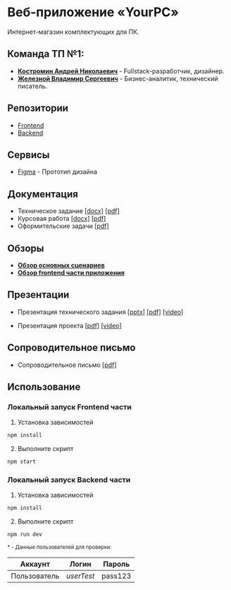 # Веб-приложение «YourPC»

Интернет-магазин комплектующих для ПК.

## Команда ТП №1:

-   **[Костромин Андрей Николаевич](https://github.com/xtansy)** - Fullstack-разработчик, дизайнер.
-   **[Железной Владимир Сергеевич](https://github.com/Beemov)** - Бизнес-аналитик, технический писатель.

## Репозитории

-   [Frontend](https://github.com/xtansy/YourPC-frontend)
-   [Backend](https://github.com/xtansy/YourPC-backend)

## Сервисы

-   [Figma](https://www.figma.com/design/2ujUJUBnBNfWtkWq6ZwicN/Your-PC?node-id=0-1) - Прототип дизайна

## Документация

-   Техническое задание
    [[docx]](Документация/Техническое*задание/Техническое*задание.docx)
    [[pdf]](Документация/Техническое*задание/Техническое*задание.pdf)
-   Курсовая работа
    [[docx]](Документация/Курсовая/Курсовая*работа.docx)
    [[pdf]](Документация/Курсовая/Курсовая*работа.pdf)
-   Оформительские задачи [[pdf]](Документация/Техническое*задание/Оформительские*задачи.pdf)

## Обзоры

-   **[Обзор основных сценариев](https://www.youtube.com/watch?v=8ekoCDCv5ss)**
-   **[Обзор frontend части приложения](https://www.youtube.com/watch?v=1fHUwoiNq_w)**

## Презентации

-   Презентация технического задания
    [[pptx]](Документация/Презентация*на*начальном*этапе/Презентация_ТП.pptx)
    [[pdf]](Документация/Презентация*на*начальном*этапе/Презентация_ТП.pdf)
    [[video]](https://youtu.be/eWDPMyQnGsk)

-   Презентация проекта
    [[pdf]](Документация/Презентация\*проекта/Презентация_проекта.pdf)
    [[video]](https://drive.google.com/uc?id=1N1WJMiXRLsRePiOTtk5ZmIqAz0sOex9k&export=download)

## Сопроводительное письмо

-   Сопроводительное письмо
    [[pdf]](Документация/Сопроводительное\*письмо/Сопроводительное_письмо.pdf)

## Использование

### Локальный запуск Frontend части

1. Установка зависимостей

```bash
npm install
```

2. Выполните скрипт

```bash
npm start
```

### Локальный запуск Backend части

1. Установка зависимостей

```bash
npm install
```

2. Выполните скрипт

```bash
npm run dev
```

<small>
*   -   Данные пользователей для проверки:

| Аккаунт      | Логин      | Пароль  |
| ------------ | ---------- | ------- |
| Пользователь | _userTest_ | pass123 |

</small>
